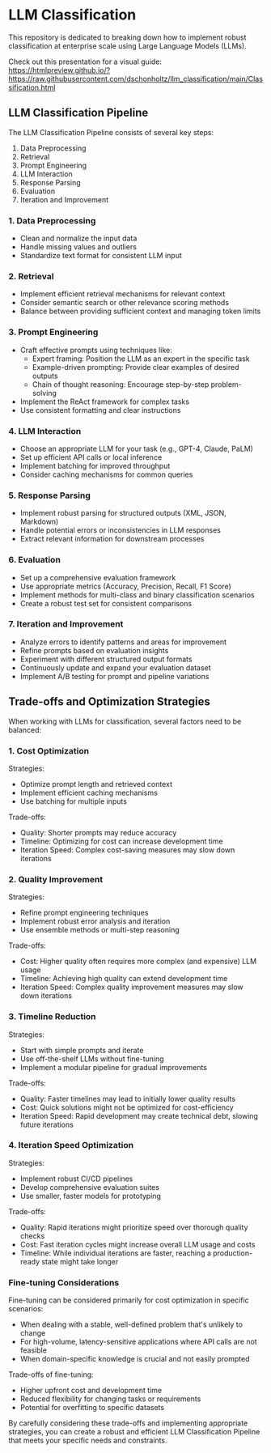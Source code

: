# LLM Classification

This repository is dedicated to breaking down how to implement robust classification at enterprise scale using Large Language Models (LLMs).

Check out this presentation for a visual guide:
https://htmlpreview.github.io/?https://raw.githubusercontent.com/dschonholtz/llm_classification/main/Classification.html

## LLM Classification Pipeline

The LLM Classification Pipeline consists of several key steps:

1. Data Preprocessing
2. Retrieval
3. Prompt Engineering
4. LLM Interaction
5. Response Parsing
6. Evaluation
7. Iteration and Improvement

### 1. Data Preprocessing

- Clean and normalize the input data
- Handle missing values and outliers
- Standardize text format for consistent LLM input

### 2. Retrieval

- Implement efficient retrieval mechanisms for relevant context
- Consider semantic search or other relevance scoring methods
- Balance between providing sufficient context and managing token limits

### 3. Prompt Engineering

- Craft effective prompts using techniques like:
  - Expert framing: Position the LLM as an expert in the specific task
  - Example-driven prompting: Provide clear examples of desired outputs
  - Chain of thought reasoning: Encourage step-by-step problem-solving
- Implement the ReAct framework for complex tasks
- Use consistent formatting and clear instructions

### 4. LLM Interaction

- Choose an appropriate LLM for your task (e.g., GPT-4, Claude, PaLM)
- Set up efficient API calls or local inference
- Implement batching for improved throughput
- Consider caching mechanisms for common queries

### 5. Response Parsing

- Implement robust parsing for structured outputs (XML, JSON, Markdown)
- Handle potential errors or inconsistencies in LLM responses
- Extract relevant information for downstream processes

### 6. Evaluation

- Set up a comprehensive evaluation framework
- Use appropriate metrics (Accuracy, Precision, Recall, F1 Score)
- Implement methods for multi-class and binary classification scenarios
- Create a robust test set for consistent comparisons

### 7. Iteration and Improvement

- Analyze errors to identify patterns and areas for improvement
- Refine prompts based on evaluation insights
- Experiment with different structured output formats
- Continuously update and expand your evaluation dataset
- Implement A/B testing for prompt and pipeline variations

## Trade-offs and Optimization Strategies

When working with LLMs for classification, several factors need to be balanced:

### 1. Cost Optimization

Strategies:
- Optimize prompt length and retrieved context
- Implement efficient caching mechanisms
- Use batching for multiple inputs

Trade-offs:
- Quality: Shorter prompts may reduce accuracy
- Timeline: Optimizing for cost can increase development time
- Iteration Speed: Complex cost-saving measures may slow down iterations

### 2. Quality Improvement

Strategies:
- Refine prompt engineering techniques
- Implement robust error analysis and iteration
- Use ensemble methods or multi-step reasoning

Trade-offs:
- Cost: Higher quality often requires more complex (and expensive) LLM usage
- Timeline: Achieving high quality can extend development time
- Iteration Speed: Complex quality improvement measures may slow down iterations

### 3. Timeline Reduction

Strategies:
- Start with simple prompts and iterate
- Use off-the-shelf LLMs without fine-tuning
- Implement a modular pipeline for gradual improvements

Trade-offs:
- Quality: Faster timelines may lead to initially lower quality results
- Cost: Quick solutions might not be optimized for cost-efficiency
- Iteration Speed: Rapid development may create technical debt, slowing future iterations

### 4. Iteration Speed Optimization

Strategies:
- Implement robust CI/CD pipelines
- Develop comprehensive evaluation suites
- Use smaller, faster models for prototyping

Trade-offs:
- Quality: Rapid iterations might prioritize speed over thorough quality checks
- Cost: Fast iteration cycles might increase overall LLM usage and costs
- Timeline: While individual iterations are faster, reaching a production-ready state might take longer

### Fine-tuning Considerations

Fine-tuning can be considered primarily for cost optimization in specific scenarios:
- When dealing with a stable, well-defined problem that's unlikely to change
- For high-volume, latency-sensitive applications where API calls are not feasible
- When domain-specific knowledge is crucial and not easily prompted

Trade-offs of fine-tuning:
- Higher upfront cost and development time
- Reduced flexibility for changing tasks or requirements
- Potential for overfitting to specific datasets

By carefully considering these trade-offs and implementing appropriate strategies, you can create a robust and efficient LLM Classification Pipeline that meets your specific needs and constraints.
